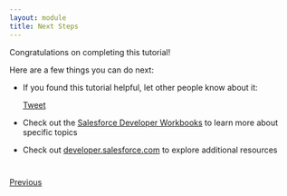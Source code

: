 ```yaml
---
layout: module
title: Next Steps
---
```


Congratulations on completing this tutorial!


Here are a few things you can do next:

- If you found this tutorial helpful, let other people know about it:

    <a href="https://twitter.com/share" class="twitter-share-button" data-size="large" data-url="http://ccoenraets.github.io/salesforce-developer-workshop" data-text="Salesforce Developer Workshop: A new fast-track tutorial to #Salesforce development">Tweet</a>
    <script>!function(d,s,id){var js,fjs=d.getElementsByTagName(s)[0],p=/^http:/.test(d.location)?'http':'https';if(!d.getElementById(id)){js=d.createElement(s);js.id=id;js.src=p+'://platform.twitter.com/widgets.js';fjs.parentNode.insertBefore(js,fjs);}}(document, 'script', 'twitter-wjs');</script>


- Check out the [Salesforce Developer Workbooks](https://developer.salesforce.com/page/Force.com_workbook) to learn 
more about specific topics


- Check out [developer.salesforce.com](https://developer.salesforce.com) to explore additional resources


<div class="row" style="margin-top:40px;">
<div class="col-sm-12">
<a href="mobile-card.html" class="btn btn-default"><i class="glyphicon glyphicon-chevron-left"></i> Previous</a>
</div>
</div>
